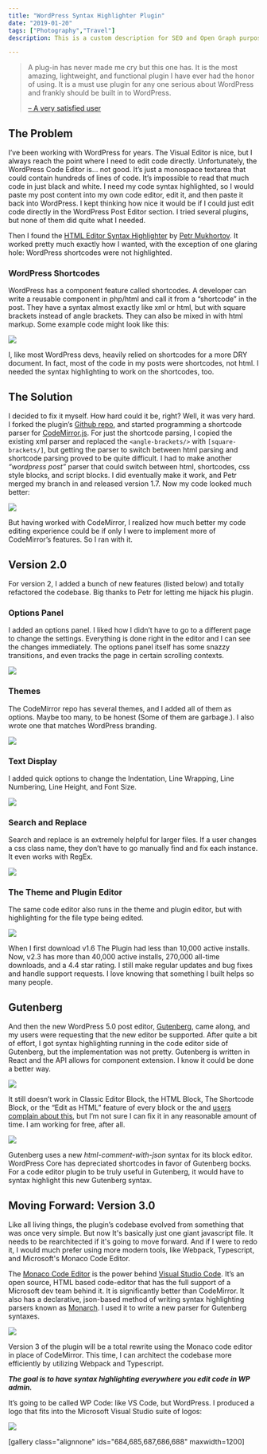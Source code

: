 ```yaml
---
title: "WordPress Syntax Highlighter Plugin"
date: "2019-01-20"
tags: ["Photography","Travel"]
description: This is a custom description for SEO and Open Graph purposes, rather than the default generated excerpt. Simply add a description field to the frontmatter.

---
```


> A plug-in has never made me cry but this one has. It is the most amazing, lightweight, and functional plugin I have ever had the honor of using. It is a must use plugin for any one serious about WordPress and frankly should be built in to WordPress.
> 
> [– A very satisfied user](https://wordpress.org/support/topic/a-plug-in-has-never-made-me-cry/)

## The Problem

I’ve been working with WordPress for years. The Visual Editor is nice, but I always reach the point where I need to edit code directly. Unfortunately, the WordPress Code Editor is… not good. It’s just a monospace textarea that could contain hundreds of lines of code. It’s impossible to read that much code in just black and white. I need my code syntax highlighted, so I would paste my post content into my own code editor, edit it, and then paste it back into WordPress. I kept thinking how nice it would be if I could just edit code directly in the WordPress Post Editor section. I tried several plugins, but none of them did quite what I needed.

Then I found the [HTML Editor Syntax Highlighter](https://wordpress.org/plugins/html-editor-syntax-highlighter/) by [Petr Mukhortov](https://www.mukhortov.com/). It worked pretty much exactly how I wanted, with the exception of one glaring hole: WordPress shortcodes were not highlighted.

### WordPress Shortcodes

WordPress has a component feature called shortcodes. A developer can write a reusable component in php/html and call it from a “shortcode” in the post. They have a syntax almost exactly like xml or html, but with square brackets instead of angle brackets. They can also be mixed in with html markup. Some example code might look like this:

![](https://bradford.digital/bradford-digital/wp-content/uploads/html-syntax-highlighter-wordpress-plugin_shortcode-no-highlighting.png)

I, like most WordPress devs, heavily relied on shortcodes for a more DRY document. In fact, most of the code in my posts were shortcodes, not html. I needed the syntax highlighting to work on the shortcodes, too.

## The Solution

I decided to fix it myself. How hard could it be, right? Well, it was very hard. I forked the plugin’s [Github repo](https://github.com/mukhortov/HESH-WordPress-Plugin), and started programming a shortcode parser for [CodeMirror.js](https://codemirror.net/doc/manual.html#modeapi). For just the shortcode parsing, I copied the existing xml parser and replaced the `<angle-brackets/>` with `[square-brackets/]`, but getting the parser to switch between html parsing and shortcode parsing proved to be quite difficult. I had to make another _“wordpress post”_ parser that could switch between html, shortcodes, css style blocks, and script blocks. I did eventually make it work, and Petr merged my branch in and released version 1.7. Now my code looked much better:

![](https://bradford.digital/bradford-digital/wp-content/uploads/html-syntax-highlighter-wordpress-plugin_shortcode-highlighting.png)

But having worked with CodeMirror, I realized how much better my code editing experience could be if only I were to implement more of CodeMirror’s features. So I ran with it.

## Version 2.0

For version 2, I added a bunch of new features (listed below) and totally refactored the codebase. Big thanks to Petr for letting me hijack his plugin.

### Options Panel

I added an options panel. I liked how I didn’t have to go to a different page to change the settings. Everything is done right in the editor and I can see the changes immediately. The options panel itself has some snazzy transitions, and even tracks the page in certain scrolling contexts.

![](https://bradford.digital/bradford-digital/wp-content/uploads/html-syntax-highlighter-wordpress-plugin_settings-animation.gif)

### Themes

The CodeMirror repo has several themes, and I added all of them as options. Maybe too many, to be honest (Some of them are garbage.). I also wrote one that matches WordPress branding.

![](https://bradford.digital/bradford-digital/wp-content/uploads/html-syntax-highlighter-wordpress-plugin_theme-change.gif)

### Text Display

I added quick options to change the Indentation, Line Wrapping, Line Numbering, Line Height, and Font Size.

![](http://bradford.digital/bradford-digital/wp-content/uploads/html-syntax-highlighter-wordpress-plugin_text-settings-fast.gif)

### Search and Replace

Search and replace is an extremely helpful for larger files. If a user changes a css class name, they don’t have to go manually find and fix each instance. It even works with RegEx.

![](http://bradford.digital/bradford-digital/wp-content/uploads/html-syntax-highlighter-wordpress-plugin_find-and-replace.gif)

### The Theme and Plugin Editor

The same code editor also runs in the theme and plugin editor, but with highlighting for the file type being edited.

![](https://bradford.digital/bradford-digital/wp-content/uploads/html-syntax-highlighter-wordpress-plugin_plugin-editor.gif)

When I first download v1.6 The Plugin had less than 10,000 active installs. Now, v2.3 has more than 40,000 active installs, 270,000 all-time downloads, and a 4.4 star rating. I still make regular updates and bug fixes and handle support requests. I love knowing that something I built helps so many people.

## Gutenberg

And then the new WordPress 5.0 post editor, [Gutenberg](https://wordpress.org/gutenberg/), came along, and my users were requesting that the new editor be supported. After quite a bit of effort, I got syntax highlighting running in the code editor side of Gutenberg, but the implementation was not pretty. Gutenberg is written in React and the API allows for component extension. I know it could be done a better way.

![](https://bradford.digital/bradford-digital/wp-content/uploads/html-syntax-highlighter-wordpress-plugin_gutenberg-support.png)

It still doesn’t work in Classic Editor Block, the HTML Block, The Shortcode Block, or the “Edit as HTML” feature of every block or the and [users complain about this](https://wordpress.org/support/topic/not-working-with-gutenberg-5/), but I’m not sure I can fix it in any reasonable amount of time. I am working for free, after all.

![](https://bradford.digital/bradford-digital/wp-content/uploads/html-syntax-highlighter-wordpress-plugin_gutenberg-no-support.png)

Gutenberg uses a new _html-comment-with-json_ syntax for its block editor. WordPress Core has depreciated shortcodes in favor of Gutenberg bocks. For a code editor plugin to be truly useful in Gutenberg, it would have to syntax highlight this new Gutenberg syntax.

## Moving Forward: Version 3.0

Like all living things, the plugin’s codebase evolved from something that was once very simple. But now It's basically just one giant javascript file. It needs to be rearchitected if it's going to move forward. And if I were to redo it, I would much prefer using more modern tools, like Webpack, Typescript, and Microsoft's Monaco Code Editor.

The [Monaco Code Editor](https://microsoft.github.io/monaco-editor/) is the power behind [Visual Studio Code](https://code.visualstudio.com/). It’s an open source, HTML based code-editor that has the full support of a Microsoft dev team behind it. It is significantly better than CodeMirror. It also has a declarative, json-based method of writing syntax highlighting parsers known as [Monarch](https://microsoft.github.io/monaco-editor/monarch.html). I used it to write a new parser for Gutenberg syntaxes.

![](https://bradford.digital/bradford-digital/wp-content/uploads/html-syntax-highlighter-wordpress-plugin_monaco-example.png)

Version 3 of the plugin will be a total rewrite using the Monaco code editor in place of CodeMirror. This time, I can architect the codebase more efficiently by utilizing Webpack and Typescript.

_**The goal is to have syntax highlighting everywhere you edit code in WP admin.**_

It’s going to be called WP Code: like VS Code, but WordPress. I produced a logo that fits into the Microsoft Visual Studio suite of logos:

![](https://bradford.digital/bradford-digital/wp-content/uploads/html-syntax-highlighter-wordpress-plugin_wp-code-logo-bg.svg)

\[gallery class="alignnone" ids="684,685,687,686,688" maxwidth=1200\]
